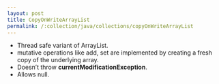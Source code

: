 ```yaml
---
layout: post
title: CopyOnWriteArrayList
permalink: /:collection/java/collections/copyOnWriteArrayList
---
```


* Thread safe variant of ArrayList.
* mutative operations like add, set are implemented by creating a fresh copy of the underlying array.
* Doesn’t throw **currentModificationException**.
* Allows null.
